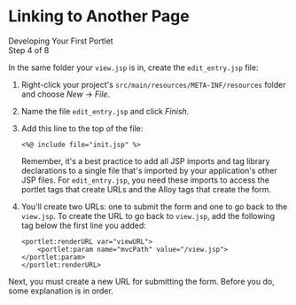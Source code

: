 # Linking to Another Page

<div class="learn-path-step">
    <p>Developing Your First Portlet<br>Step 4 of 8</p>
</div>

In the same folder your `view.jsp` is in, create the `edit_entry.jsp` file:

1.  Right-click your project's `src/main/resources/META-INF/resources` folder
    and choose *New* &rarr; *File*.

2.  Name the file `edit_entry.jsp` and click *Finish*.

3.  Add this line to the top of the file:

        <%@ include file="init.jsp" %>

    Remember, it's a best practice to add all JSP imports and tag library
    declarations to a single file that's imported by your application's other 
    JSP files. For `edit_entry.jsp`, you need these imports to access the 
    portlet tags that create URLs and the Alloy tags that create the form. 

4.  You'll create two URLs: one to submit the form and one to go back to the 
    `view.jsp`. To create the URL to go back to `view.jsp`, add the following 
    tag below the first line you added: 

        <portlet:renderURL var="viewURL">
            <portlet:param name="mvcPath" value="/view.jsp"></portlet:param>
        </portlet:renderURL>

Next, you must create a new URL for submitting the form. Before you do, some
explanation is in order. 

